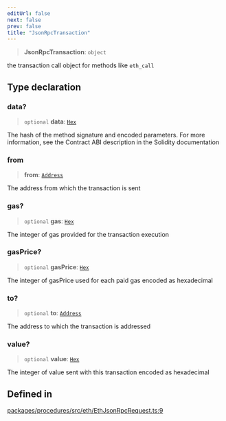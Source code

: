 ```yaml
---
editUrl: false
next: false
prev: false
title: "JsonRpcTransaction"
---
```


> **JsonRpcTransaction**: `object`

the transaction call object for methods like `eth_call`

## Type declaration

### data?

> `optional` **data**: [`Hex`](/reference/tevm/utils/type-aliases/hex/)

The hash of the method signature and encoded parameters. For more information, see the Contract ABI description in the Solidity documentation

### from

> **from**: [`Address`](/reference/tevm/utils/type-aliases/address/)

The address from which the transaction is sent

### gas?

> `optional` **gas**: [`Hex`](/reference/tevm/utils/type-aliases/hex/)

The integer of gas provided for the transaction execution

### gasPrice?

> `optional` **gasPrice**: [`Hex`](/reference/tevm/utils/type-aliases/hex/)

The integer of gasPrice used for each paid gas encoded as hexadecimal

### to?

> `optional` **to**: [`Address`](/reference/tevm/utils/type-aliases/address/)

The address to which the transaction is addressed

### value?

> `optional` **value**: [`Hex`](/reference/tevm/utils/type-aliases/hex/)

The integer of value sent with this transaction encoded as hexadecimal

## Defined in

[packages/procedures/src/eth/EthJsonRpcRequest.ts:9](https://github.com/qbzzt/tevm-monorepo/blob/main/packages/procedures/src/eth/EthJsonRpcRequest.ts#L9)
